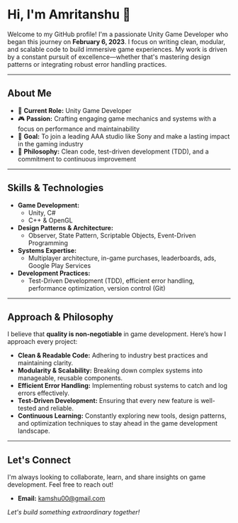 # Hi, I'm Amritanshu 👋

Welcome to my GitHub profile! I'm a passionate Unity Game Developer who began this journey on **February 6, 2023**. I focus on writing clean, modular, and scalable code to build immersive game experiences. My work is driven by a constant pursuit of excellence—whether that's mastering design patterns or integrating robust error handling practices.

---

## About Me

- 🔭 **Current Role:** Unity Game Developer  
- 🎮 **Passion:** Crafting engaging game mechanics and systems with a focus on performance and maintainability  
- 🚀 **Goal:** To join a leading AAA studio like Sony and make a lasting impact in the gaming industry  
- 🔧 **Philosophy:** Clean code, test-driven development (TDD), and a commitment to continuous improvement

---

## Skills & Technologies

- **Game Development:**  
  - Unity, C#
  - C++ & OpenGL
- **Design Patterns & Architecture:**  
  - Observer, State Pattern, Scriptable Objects, Event-Driven Programming  
- **Systems Expertise:**  
  - Multiplayer architecture, in-game purchases, leaderboards, ads, Google Play Services
- **Development Practices:**  
  - Test-Driven Development (TDD), efficient error handling, performance optimization, version control (Git)

---

## Approach & Philosophy

I believe that **quality is non-negotiable** in game development. Here’s how I approach every project:
- **Clean & Readable Code:** Adhering to industry best practices and maintaining clarity.
- **Modularity & Scalability:** Breaking down complex systems into manageable, reusable components.
- **Efficient Error Handling:** Implementing robust systems to catch and log errors effectively.
- **Test-Driven Development:** Ensuring that every new feature is well-tested and reliable.
- **Continuous Learning:** Constantly exploring new tools, design patterns, and optimization techniques to stay ahead in the game development landscape.

---

## Let's Connect

I'm always looking to collaborate, learn, and share insights on game development. Feel free to reach out!

- **Email:** [kamshu00@gmail.com](mailto:kamshu00@gmail.com)

*Let's build something extraordinary together!*
